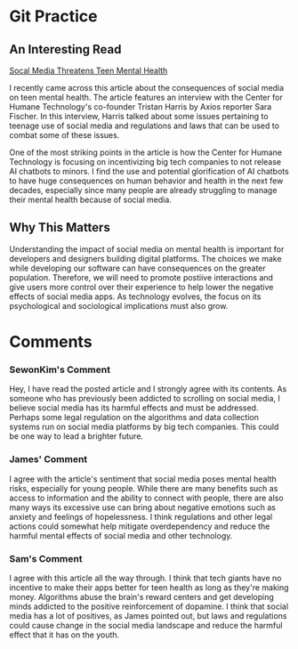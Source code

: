 # Git Practice

## An Interesting Read  
[Socal Media Threatens Teen Mental Health](https://www.axios.com/2025/01/27/social-media-threatens-teen-mental-health)  

I recently came across this article about the consequences of social media on teen mental health. The article features an interview with the Center for Humane Technology's co-founder Tristan Harris by Axios reporter Sara Fischer. In this interview, Harris talked about some issues pertaining to teenage use of social media and regulations and laws that can be used to combat some of these issues. 

One of the most striking points in the article is how the Center for Humane Technology is focusing on incentivizing big tech companies to not release AI chatbots to minors. I find the use and potential glorification of AI chatbots to have huge consequences on human behavior and health in the next few decades, especially since many people are already struggling to manage their mental health because of social media.  

## Why This Matters  

Understanding the impact of social media on mental health is important for developers and designers building digital platforms. The choices we make while developing our software can have consequences on the greater population. Therefore, we will need to promote postiive interactions and give users more control over their experience to help lower the negative effects of social media apps. As technology evolves, the focus on its psychological and sociological implications must also grow. 

# Comments

### SewonKim's Comment
Hey, I have read the posted article and I strongly agree with its contents. As someone who has previously been addicted to scrolling on social media, I believe social media has its harmful effects and must be addressed. Perhaps some legal regulation on the algorithms and data collection systems run on social media platforms by big tech companies. This could be one way to lead a brighter future.

### James' Comment
I agree with the article's sentiment that social media poses mental health risks, especially for young people. While there are many benefits such as access to information and the ability to connect with people, there are also many ways its excessive use can bring about negative emotions such as anxiety and feelings of hopelessness. I think regulations and other legal actions could somewhat help mitigate overdependency and reduce the harmful mental effects of social media and other technology.

### Sam's Comment
I agree with this article all the way through. I think that tech giants have no incentive to make their apps better for teen health as long as they're making money. Algorithms abuse the brain's reward centers and get developing minds addicted to the positive reinforcement of dopamine. I think that social media has a lot of positives, as James pointed out, but laws and regulations could cause change in the social media landscape and reduce the harmful effect that it has on the youth.